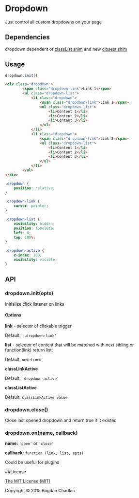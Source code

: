 # Dropdown
Just control all custom dropdowns on your page

## Dependencies

dropdown dependent of [classList shim](https://github.com/jwilsson/domtokenlist) and new [closest shim](https://github.com/jonathantneal/closest)

## Usage

```js
dropdown.init()
```

```html
<div class="dropdown">
		<span class="dropdown-link">Link 1</span>
		<ul class="dropdown-list">
			<li class="dropdown">
				<span class="dropdown-link">Link 1</span>
				<ul class="dropdown-list">
					<li>Content 1</li>
					<li>Content 2</li>
					<li>Content 3</li>
				</ul>
			</li>
			<li class="dropdown">
				<span class="dropdown-link">Link 2</span>
				<ul class="dropdown-list">
					<li>Content 1</li>
					<li>Content 2</li>
					<li>Content 3</li>
				</ul>
			</li>
		</ul>
</div>
```

```css
.dropdown {
	position: relative;
}

.dropdown-link {
	cursor: pointer;
}

.dropdown-list {
	visibility: hidden;
	position: absolute;
	left: 0;
	top: 100%;
}

.dropdown-active {
	z-index: 100;
	visibility: visible;
}
```

## API

### dropdown.init(opts)

Initialize click listener on links

#### Options

**link** - selector of clickable trigger

Default: `'.dropdown-link'`

**list** - selector of content that will be matched with next sibling or function(link) return list;

Default: `undefined`

**classLinkActive**

Default: `'dropdown-active'`

**classListActive**

Default: `classLinkActive value`

### dropdown.close()

Close last opened dropdown and return true if it existed

### dropdown.on(name, callback)

**name:** `'open'` or `'close'`

**callback:** `function (link, list, opts)`

Could be useful for plugins


##License

[The MIT License (MIT)](LICENSE.md)

Copyright &copy; 2015 Bogdan Chadkin
